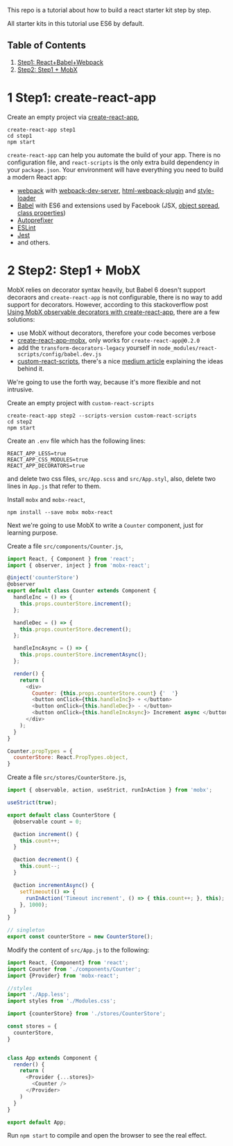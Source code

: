 This repo is a tutorial about how to build a react starter kit step by step.

All starter kits in this tutorial use ES6 by default.

Table of Contents
-----------------
1. [Step1: React+Babel+Webpack](#1-step1-create-react-app)
1. [Step2: Step1 + MobX](#2-step2-step1--mobx)


# 1 Step1: create-react-app

Create an empty project via [create-react-app](https://github.com/facebookincubator/create-react-app),

    create-react-app step1
    cd step1
    npm start
    

`create-react-app` can help you automate the build of your app. There is no configuration file, and `react-scripts` is the only extra build dependency in your `package.json`. Your environment will have everything you need to build a modern React app:

* [webpack](https://webpack.github.io/) with [webpack-dev-server](https://github.com/webpack/webpack-dev-server), [html-webpack-plugin](https://github.com/ampedandwired/html-webpack-plugin) and [style-loader](https://github.com/webpack/style-loader)
* [Babel](http://babeljs.io/) with ES6 and extensions used by Facebook (JSX, [object spread](https://github.com/sebmarkbage/ecmascript-rest-spread/commits/master), [class properties](https://github.com/jeffmo/es-class-public-fields))
* [Autoprefixer](https://github.com/postcss/autoprefixer)
* [ESLint](http://eslint.org/)
* [Jest](http://facebook.github.io/jest)
* and others.


# 2 Step2: Step1 + MobX

MobX relies on decorator syntax heavily, but Babel 6 doesn't support decoraors and `create-react-app` is not configurable, there is no way to add support for decorators. However, according to this stackoverflow post [Using MobX observable decorators with create-react-app](http://stackoverflow.com/questions/39262103/using-mobx-observable-decorators-with-create-react-app),  there are a few solutions:

* use MobX without decorators, therefore your code  becomes verbose
* [create-react-app-mobx](https://github.com/mobxjs/create-react-app-mobx/), only works for `create-react-app@0.2.0`
* add the `transform-decorators-legacy` yourself in `node_modules/react-scripts/config/babel.dev.js`
* [custom-react-scripts](https://github.com/kitze/create-react-app), there's a nice [medium article](https://medium.com/@kitze/configure-create-react-app-without-ejecting-d8450e96196a#.1m4snh6b0) explaining the ideas behind it.

We're going to use the forth way, because it's more flexible and not intrusive.

Create an empty project with `custom-react-scripts`

    create-react-app step2 --scripts-version custom-react-scripts
    cd step2
    npm start

Create an `.env` file which has the following lines:

    REACT_APP_LESS=true
    REACT_APP_CSS_MODULES=true
    REACT_APP_DECORATORS=true


and delete two css files, `src/App.scss` and `src/App.styl`, also, delete two lines in `App.js` that refer to them.


Install `mobx` and `mobx-react`,

    npm install --save mobx mobx-react

Next we're going to use MobX to write a `Counter` component, just for learning purpose.

Create a file `src/components/Counter.js`,

```javascript
import React, { Component } from 'react';
import { observer, inject } from 'mobx-react';

@inject('counterStore')
@observer
export default class Counter extends Component {
  handleInc = () => {
    this.props.counterStore.increment();
  };

  handleDec = () => {
    this.props.counterStore.decrement(); 
  };

  handleIncAsync = () => {
    this.props.counterStore.incrementAsync();
  };

  render() {
    return (
      <div>
        Counter: {this.props.counterStore.count} {'  '}
        <button onClick={this.handleInc}> + </button>
        <button onClick={this.handleDec}> - </button>
        <button onClick={this.handleIncAsync}> Increment async </button>
      </div>
    );
  }
}

Counter.propTypes = {
  counterStore: React.PropTypes.object,
}
```

Create a file `src/stores/CounterStore.js`,

```javascript
import { observable, action, useStrict, runInAction } from 'mobx';

useStrict(true);

export default class CounterStore {
  @observable count = 0;

  @action increment() {
    this.count++;
  }

  @action decrement() {
    this.count--;
  }

  @action incrementAsync() {
    setTimeout(() => {
      runInAction('Timeout increment', () => { this.count++; }, this);
    }, 1000);
  }
}

// singleton
export const counterStore = new CounterStore();
```

Modify the content of `src/App.js` to the following:

```javascript
import React, {Component} from 'react';
import Counter from './components/Counter';
import {Provider} from 'mobx-react';

//styles
import './App.less';
import styles from './Modules.css';

import {counterStore} from './stores/CounterStore';

const stores = {
  counterStore,
}


class App extends Component {
  render() {
    return (
      <Provider {...stores}>
        <Counter />
      </Provider>
    )
  }
}

export default App;
```

Run `npm start` to compile and open the browser to see the real effect.

